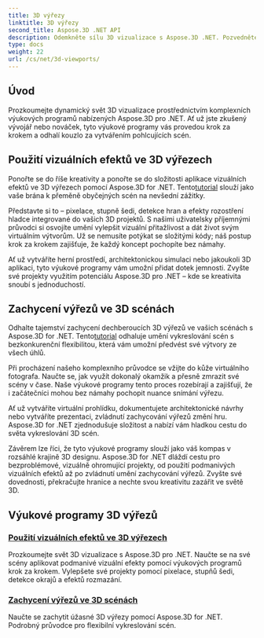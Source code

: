 ```yaml
---
title: 3D výřezy
linktitle: 3D výřezy
second_title: Aspose.3D .NET API
description: Odemkněte sílu 3D vizualizace s Aspose.3D .NET. Pozvedněte své projekty pomocí vizuálních efektů a naučte se bez námahy zachytit úžasné 3D výřezy.
type: docs
weight: 22
url: /cs/net/3d-viewports/
---
```


## Úvod

Prozkoumejte dynamický svět 3D vizualizace prostřednictvím komplexních výukových programů nabízených Aspose.3D pro .NET. Ať už jste zkušený vývojář nebo nováček, tyto výukové programy vás provedou krok za krokem a odhalí kouzlo za vytvářením pohlcujících scén.

## Použití vizuálních efektů ve 3D výřezech

 Ponořte se do říše kreativity a ponořte se do složitosti aplikace vizuálních efektů ve 3D výřezech pomocí Aspose.3D for .NET. Tento[tutorial](./apply-visual-effects/) slouží jako vaše brána k přeměně obyčejných scén na nevšední zážitky.

Představte si to – pixelace, stupně šedi, detekce hran a efekty rozostření hladce integrované do vašich 3D projektů. S našimi uživatelsky příjemnými průvodci si osvojíte umění vylepšit vizuální přitažlivost a dát život svým virtuálním výtvorům. Už se nemusíte potýkat se složitými kódy; náš postup krok za krokem zajišťuje, že každý koncept pochopíte bez námahy.

Ať už vytváříte herní prostředí, architektonickou simulaci nebo jakoukoli 3D aplikaci, tyto výukové programy vám umožní přidat dotek jemnosti. Zvyšte své projekty využitím potenciálu Aspose.3D pro .NET – kde se kreativita snoubí s jednoduchostí.

## Zachycení výřezů ve 3D scénách

 Odhalte tajemství zachycení dechberoucích 3D výřezů ve vašich scénách s Aspose.3D for .NET. Tento[tutorial](./capture-viewport/) odhaluje umění vykreslování scén s bezkonkurenční flexibilitou, která vám umožní předvést své výtvory ze všech úhlů.

Při procházení našeho komplexního průvodce se vžijte do kůže virtuálního fotografa. Naučte se, jak využít dokonalý okamžik a přesně zmrazit své scény v čase. Naše výukové programy tento proces rozebírají a zajišťují, že i začátečníci mohou bez námahy pochopit nuance snímání výřezu.

Ať už vytváříte virtuální prohlídku, dokumentujete architektonické návrhy nebo vytváříte prezentaci, zvládnutí zachycování výřezů změní hru. Aspose.3D for .NET zjednodušuje složitost a nabízí vám hladkou cestu do světa vykreslování 3D scén.

Závěrem lze říci, že tyto výukové programy slouží jako váš kompas v rozsáhlé krajině 3D designu. Aspose.3D for .NET dláždí cestu pro bezproblémové, vizuálně ohromující projekty, od použití podmanivých vizuálních efektů až po zvládnutí umění zachycování výřezů. Zvyšte své dovednosti, překračujte hranice a nechte svou kreativitu zazářit ve světě 3D.
## Výukové programy 3D výřezů
### [Použití vizuálních efektů ve 3D výřezech](./apply-visual-effects/)
Prozkoumejte svět 3D vizualizace s Aspose.3D pro .NET. Naučte se na své scény aplikovat podmanivé vizuální efekty pomocí výukových programů krok za krokem. Vylepšete své projekty pomocí pixelace, stupňů šedi, detekce okrajů a efektů rozmazání.
### [Zachycení výřezů ve 3D scénách](./capture-viewport/)
Naučte se zachytit úžasné 3D výřezy pomocí Aspose.3D for .NET. Podrobný průvodce pro flexibilní vykreslování scén.